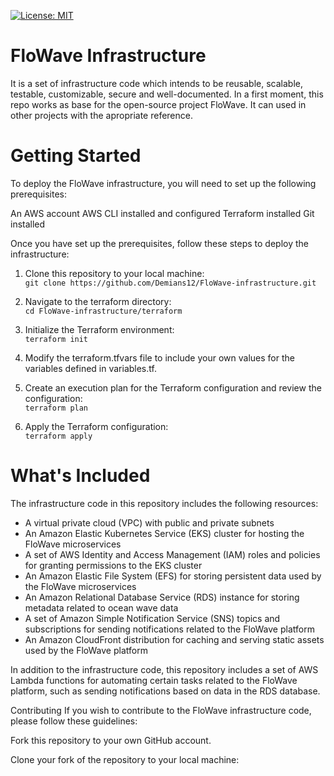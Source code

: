[![License: MIT](https://img.shields.io/badge/License-MIT-yellow.svg)](https://opensource.org/licenses/MIT)

# FloWave Infrastructure

It is a set of infrastructure code which intends to be reusable, scalable, testable, customizable, secure and well-documented. In a first moment, this repo works as base for the open-source project FloWave. It can used in other projects with the apropriate reference.

# Getting Started
To deploy the FloWave infrastructure, you will need to set up the following prerequisites:

An AWS account
AWS CLI installed and configured
Terraform installed
Git installed

Once you have set up the prerequisites, follow these steps to deploy the infrastructure:

1. Clone this repository to your local machine: <br>
`git clone https://github.com/Demians12/FloWave-infrastructure.git`

2. Navigate to the terraform directory:<br>
`cd FloWave-infrastructure/terraform`

3. Initialize the Terraform environment:<br>
`terraform init`

4. Modify the terraform.tfvars file to include your own values for the variables defined in variables.tf.

5. Create an execution plan for the Terraform configuration and review the configuration:<br>
`terraform plan`

6. Apply the Terraform configuration:<br>
`terraform apply`

# What's Included
The infrastructure code in this repository includes the following resources:

-   A virtual private cloud (VPC) with public and private subnets
-   An Amazon Elastic Kubernetes Service (EKS) cluster for hosting the FloWave microservices
-   A set of AWS Identity and Access Management (IAM) roles and policies for granting permissions to the EKS cluster
-   An Amazon Elastic File System (EFS) for storing persistent data used by the FloWave microservices
-   An Amazon Relational Database Service (RDS) instance for storing metadata related to ocean wave data
-   A set of Amazon Simple Notification Service (SNS) topics and subscriptions for sending notifications related to the FloWave platform
-   An Amazon CloudFront distribution for caching and serving static assets used by the FloWave platform

In addition to the infrastructure code, this repository includes a set of AWS Lambda functions for automating certain tasks related to the FloWave platform, such as sending notifications based on data in the RDS database.

Contributing
If you wish to contribute to the FloWave infrastructure code, please follow these guidelines:

Fork this repository to your own GitHub account.

Clone your fork of the repository to your local machine:
